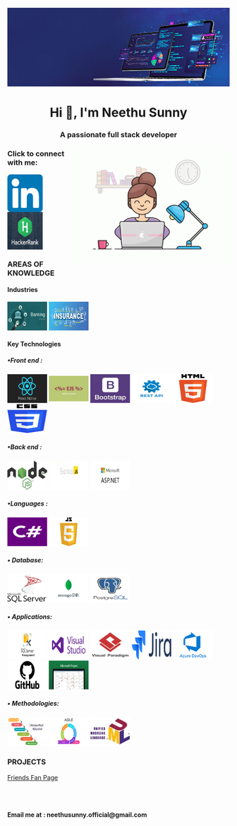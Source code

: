 ![My Image](images/Github_banner.jpg)
<h1 align="center">Hi 👋, I'm Neethu Sunny</h1>
<h3 align="center">A passionate full stack developer</h3>
<img align="right" src="https://github.com/Sunny-Neethu/Sunny-Neethu/blob/main/images/programming.gif" alt="coderImage height="650" width="360" 
</>
	

<h3 align="left">Click to connect with me:</h3>
<p align="left">
	<a href="https://linkedin.com/in/neethusunnybankingdomain" target="_blank">
		<img align="center" src="https://github.com/Sunny-Neethu/Sunny-Neethu/blob/main/images/linkedin.png" alt="neethusunnybankingdomain" height="85" width="80" />
	</a>
	<a href="https://www.hackerrank.com/neethu_sunny" target="_blank">
		<img align="center" src="https://github.com/Sunny-Neethu/Sunny-Neethu/blob/main/images/hackerrank.jfif" alt="neethu_sunny" height="85" width="80" />
	</a>
</p>

<h3 align="left">AREAS OF KNOWLEDGE</h3>
<p align="left"> 

<h4> Industries</h4>
<div display:inline block>
<img src="https://github.com/Sunny-Neethu/Sunny-Neethu/blob/main/images/banking.jfif" alt="banking-industry" width="90" height="65" /> 
<img src="https://github.com/Sunny-Neethu/Sunny-Neethu/blob/main/images/Insurance.jpg" alt="insuarnce-industry" width="90" height="65"/> 
</div>


<h4> Key Technologies</h4>

<h5>•Front end :</h5>

<div display:inline block>	
	<img src="https://github.com/Sunny-Neethu/Sunny-Neethu/blob/main/images/native.png" alt="ReactNative" width="90" height="65"/> 
	<img src="https://github.com/Sunny-Neethu/Sunny-Neethu/blob/main/images/ejs.jfif" alt="EJS" width="90" height="65"/> 
	<img src="https://github.com/Sunny-Neethu/Sunny-Neethu/blob/main/images/bootstrap.jfif" alt="Bootstrap" width="90" height="65"/> 
	<img src="https://github.com/Sunny-Neethu/Sunny-Neethu/blob/main/images/rest%20api.png" alt="Restful API" width="90" height="65"/> 
	<img src="https://github.com/Sunny-Neethu/Sunny-Neethu/blob/main/images/htmlpng.png" alt="HTML" width="90" height="65"/> 
	<img src="https://github.com/Sunny-Neethu/Sunny-Neethu/blob/main/images/css.png" alt="CSS" width="90" height="65"/> 
</div>
<h5>•Back end :</h5>  
<div display:inline block>
	<img src="https://github.com/Sunny-Neethu/Sunny-Neethu/blob/main/images/nodejs.png" alt="NodeJS" width="90" height="65"/> 
	<img src="https://github.com/Sunny-Neethu/Sunny-Neethu/blob/main/images/express.png" alt="Express" width="90" height="65"/> 
	<img src="https://github.com/Sunny-Neethu/Sunny-Neethu/blob/main/images/asp.png" alt="ASP.NET" width="90" height="65"/> 
</div>

<h5>•Languages :</h5> 
<div display:inline block>
	<img src="https://github.com/Sunny-Neethu/Sunny-Neethu/blob/main/images/c%23.png" alt="C#" width="90" height="65"/> 
	<img src="https://github.com/Sunny-Neethu/Sunny-Neethu/blob/main/images/javascript.png" alt="Javascript" width="90" height="65"/> 
</div>	



<h5>•	Database:</h5> 
<div display:inline block>
	<img src="https://github.com/Sunny-Neethu/Sunny-Neethu/blob/main/images/mssql.png" alt="MSSQL" width="90" height="65"/> 
	<img src="https://github.com/Sunny-Neethu/Sunny-Neethu/blob/main/images/mongo.png" alt="MongoDB" width="90" height="65"/> 
	<img src="https://github.com/Sunny-Neethu/Sunny-Neethu/blob/main/images/postgres.png" alt="Postgres" width="90" height="65"/> 

</div>
<h5>•	Applications:</h5>
<div display:inline block>
	<img src="https://github.com/Sunny-Neethu/Sunny-Neethu/blob/main/images/ssms.png" alt="SSMS" width="90" height="65"/> 
	<img src="https://github.com/Sunny-Neethu/Sunny-Neethu/blob/main/images/studio.png" alt="Studio" width="90" height="65"/> 
	<img src="https://github.com/Sunny-Neethu/Sunny-Neethu/blob/main/images/paradigm.jfif" alt="Paradigm" width="90" height="65"/> 
	<img src="https://github.com/Sunny-Neethu/Sunny-Neethu/blob/main/images/jira.png" alt="Jira" width="90" height="65"/> 
	<img src="https://github.com/Sunny-Neethu/Sunny-Neethu/blob/main/images/devops.png" alt="Azure Devops" width="90" height="65"/> 
	<img src="https://github.com/Sunny-Neethu/Sunny-Neethu/blob/main/images/github.png" alt="Github" width="90" height="65"/> 
	<img src="https://github.com/Sunny-Neethu/Sunny-Neethu/blob/main/images/project.jfif" alt="MSProject" width="90" height="65"/> 
</div>
<h5>•	Methodologies:</h5>
<div display:inline block>
	<img src="https://github.com/Sunny-Neethu/Sunny-Neethu/blob/main/images/waterfall.png" alt="Waterfall" width="90" height="65"/> 
	<img src="https://github.com/Sunny-Neethu/Sunny-Neethu/blob/main/images/agile.png" alt="Agile" width="90" height="65"/> 
	<img src="https://github.com/Sunny-Neethu/Sunny-Neethu/blob/main/images/uml.png" alt="UML" width="90" height="65"/> 
	
</div>
<h3 align="left">PROJECTS</h3>
<p align="left"> 
	       <a href="https://www.hackerrank.com/neethu_sunny" target="_blank">Friends Fan Page</a>
</P>

															 
<br>
<br>
<h4>Email me at : neethusunny.official@gmail.com</h4>
</p>
